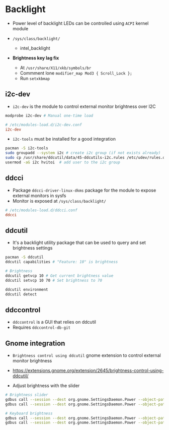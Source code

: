 # Backlight

- Power level of backlight LEDs can be controlled using `ACPI` kernel module
- `/sys/class/backlight/`

  - intel_backlight

- **Brightness key lag fix**
  - At `/usr/share/X11/xkb/symbols/br`
  - Commment lone `modifier_map Mod3 { Scroll_Lock };`
  - Run `setxkbmap`

## i2c-dev

- `i2c-dev` is the module to control external monitor brightness over I2C

```sh
modprobe i2c-dev # Manual one-time load
```

```conf
# /etc/modules-load.d/i2c-dev.conf
i2c-dev
```

- `i2c-tools` must be installed for a good integration

```sh
pacman -S i2c-tools
sudo groupadd --system i2c # create i2c group (if not exists already)
sudo cp /usr/share/ddcutil/data/45-ddcutils-i2c.rules /etc/udev/rules.d # Copy the udev rule for the new group to rules.d
usermod -aG i2c hvitoi  # add user to the i2c group
```

## ddcci

- Package `ddcci-driver-linux-dkms` package for the module to expose external monitors in sysfs
- Monitor is exposed at `/sys/class/backlight/`

```conf
# /etc/modules-load.d/ddcci.conf
ddcci
```

## ddcutil

- It's a backlight utility package that can be used to query and set brightness settings

```sh
pacman -S ddcutil
ddcutil capabilities # "Feature: 10" is brightness

# Brightness
ddcutil getvcp 10 # Get current brightness value
ddcutil setvcp 10 70 # Set brightness to 70

ddcutil environment
ddcutil detect
```

## ddccontrol

- `ddccontrol` is a GUI that relies on ddcutil
- Requires `ddccontrol-db-git`

## Gnome integration

- `Brightness control using ddcutil` gnome extension to control external monitor brightness
- <https://extensions.gnome.org/extension/2645/brightness-control-using-ddcutil/>

- Adjust brightness with the slider

```sh
# Brightness slider
gdbus call --session --dest org.gnome.SettingsDaemon.Power --object-path /org/gnome/SettingsDaemon/Power --method org.freedesktop.DBus.Properties.Set org.gnome.SettingsDaemon.Power.Screen Brightness "<int32 75>"
gdbus call --session --dest org.gnome.SettingsDaemon.Power --object-path /org/gnome/SettingsDaemon/Power --method org.freedesktop.DBus.Properties.Get org.gnome.SettingsDaemon.Power.Screen Brightness

# Keyboard brightness
gdbus call --session --dest org.gnome.SettingsDaemon.Power --object-path /org/gnome/SettingsDaemon/Power --method org.gnome.SettingsDaemon.Power.Screen.StepUp
gdbus call --session --dest org.gnome.SettingsDaemon.Power --object-path /org/gnome/SettingsDaemon/Power --method org.gnome.SettingsDaemon.Power.Screen.StepDown
```
